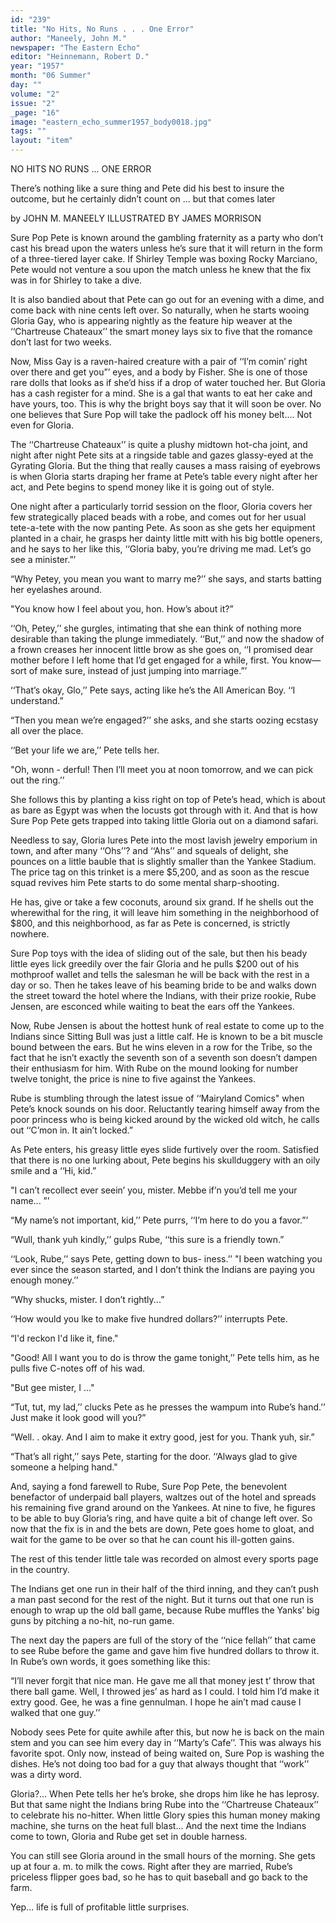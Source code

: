 ```yaml
---
id: "239"
title: "No Hits, No Runs . . . One Error"
author: "Maneely, John M."
newspaper: "The Eastern Echo"
editor: "Heinnemann, Robert D."
year: "1957"
month: "06 Summer"
day: ""
volume: "2"
issue: "2"
_page: "16"
image: "eastern_echo_summer1957_body0018.jpg"
tags: ""
layout: "item"
---
```

NO HITS
NO RUNS 
... ONE ERROR

There’s nothing like a sure thing and Pete
did his best to insure the outcome, but he certainly
didn’t count on ... but that comes later

by JOHN M. MANEELY
ILLUSTRATED BY JAMES MORRISON

Sure Pop Pete is known around the gambling
fraternity as a party who don’t cast his bread
upon the waters unless he’s sure that it will
return in the form of a three-tiered layer cake. If
Shirley Temple was boxing Rocky Marciano, Pete
would not venture a sou upon the match unless he
knew that the fix was in for Shirley to take a dive.

It is also bandied about that Pete can go out
for an evening with a dime, and come back with
nine cents left over. So naturally, when he starts
wooing Gloria Gay, who is appearing nightly
as the feature hip weaver at the ‘‘Chartreuse
Chateaux’’ the smart money lays six to five that
the romance don’t last for two weeks.

Now, Miss Gay is a raven-haired creature with
a pair of ‘‘I’m comin’ right over there and get you”’
eyes, and a body by Fisher. She is one of those rare
dolls that looks as if she’d hiss if a drop of water
touched her. But Gloria has a cash register for a
mind. She is a gal that wants to eat her cake and
have yours, too. This is why the bright boys say
that it will soon be over. No one believes that Sure
Pop will take the padlock off his money belt....
Not even for Gloria.

The ‘‘Chartreuse Chateaux’’ is quite a plushy
midtown hot-cha joint, and night after night Pete
sits at a ringside table and gazes glassy-eyed at
the Gyrating Gloria. But the thing that really causes
a mass raising of eyebrows is when Gloria starts
draping her frame at Pete’s table every night after
her act, and Pete begins to spend money like it
is going out of style.

One night after a particularly torrid session
on the floor, Gloria covers her few strategically
placed beads with a robe, and comes out for her
usual tete-a-tete with the now panting Pete. As soon
as she gets her equipment planted in a chair, he
grasps her dainty little mitt with his big bottle
openers, and he says to her like this, ‘‘Gloria baby,
you’re driving me mad. Let’s go see a minister.”’

“Why Petey, you mean you want to marry
me?’’ she says, and starts batting her eyelashes
around.

"You know how I feel about you, hon. How’s
about it?”

‘‘Oh, Petey,’’ she gurgles, intimating that she
ean think of nothing more desirable than taking the
plunge immediately. ‘‘But,’’ and now the shadow
of a frown creases her innocent little brow as she
goes on, ‘‘I promised dear mother before I left home
that I’d get engaged for a while, first. You know—
sort of make sure, instead of just jumping into
marriage.”’

‘‘That’s okay, Glo,’’ Pete says, acting like he’s
the All American Boy. ‘‘I understand.”

“Then you mean we’re engaged?’’ she asks,
and she starts oozing ecstasy all over the place.

‘‘Bet your life we are,’’ Pete tells her.

"Oh, wonn - derful! Then I’ll meet you at noon
tomorrow, and we can pick out the ring.’’

She follows this by planting a kiss right on
top of Pete’s head, which is about as bare as Egypt
was when the locusts got through with it. And
that is how Sure Pop Pete gets trapped into taking
little Gloria out on a diamond safari.

Needless to say, Gloria lures Pete into the most
lavish jewelry emporium in town, and after many
‘‘Ohs’’? and ‘‘Ahs’’ and squeals of delight, she
pounces on a little bauble that is slightly smaller
than the Yankee Stadium. The price tag on this
trinket is a mere $5,200, and as soon as the rescue
squad revives him Pete starts to do some mental
sharp-shooting.

He has, give or take a few coconuts, around six
grand. If he shells out the wherewithal for the ring,
it will leave him something in the neighborhood of
$800, and this neighborhood, as far as Pete is
concerned, is strictly nowhere.

Sure Pop toys with the idea of sliding out of
the sale, but then his beady little eyes lick greedily
over the fair Gloria and he pulls $200 out of his
mothproof wallet and tells the salesman he will be
back with the rest in a day or so. Then he takes
leave of his beaming bride to be and walks down
the street toward the hotel where the Indians, with
their prize rookie, Rube Jensen, are esconced while
waiting to beat the ears off the Yankees.

Now, Rube Jensen is about the hottest hunk
of real estate to come up to the Indians since Sitting
Bull was just a little calf. He is known to be a bit
muscle bound between the ears. But he wins eleven
in a row for the Tribe, so the fact that he isn’t
exactly the seventh son of a seventh son doesn’t
dampen their enthusiasm for him. With Rube on
the mound looking for number twelve tonight, the
price is nine to five against the Yankees.

Rube is stumbling through the latest issue of
‘‘Mairyland Comics" when Pete’s knock sounds
on his door. Reluctantly tearing himself away from
the poor princess who is being kicked around by
the wicked old witch, he calls out ‘‘C’mon in. It
ain’t locked.”

As Pete enters, his greasy little eyes slide
furtively over the room. Satisfied that there is no
one lurking about, Pete begins his skullduggery
with an oily smile and a ‘‘Hi, kid.”

"I can’t recollect ever seein’ you, mister.
Mebbe if’n you’d tell me your name... ”’

“My name’s not important, kid,’’ Pete purrs,
‘‘I’m here to do you a favor.”’

“Wull, thank yuh kindly,’’ gulps Rube, ‘‘this
sure is a friendly town.”

‘‘Look, Rube,’’ says Pete, getting down to bus-
iness.’’ "I been watching you ever since the season
started, and I don’t think the Indians are paying
you enough money.’’

“Why shucks, mister. I don’t rightly...”

‘‘How would you lke to make five hundred
dollars?’’ interrupts Pete.

“I'd reckon I'd like it, fine."

"Good! All I want you to do is throw the game
tonight,’’ Pete tells him, as he pulls five C-notes
off of his wad.

"But gee mister, I ..."

“Tut, tut, my lad,’’ clucks Pete as he presses
the wampum into Rube’s hand.’’ Just make it
look good will you?”

“Well. . okay. And I aim to make it extry
good, jest for you. Thank yuh, sir.”

“That’s all right,’’ says Pete, starting for the
door. ‘‘Always glad to give someone a helping
hand."

And, saying a fond farewell to Rube, Sure Pop
Pete, the benevolent benefactor of underpaid ball
players, waltzes out of the hotel and spreads his
remaining five grand around on the Yankees. At
nine to five, he figures to be able to buy Gloria’s
ring, and have quite a bit of change left over. So
now that the fix is in and the bets are down, Pete
goes home to gloat, and wait for the game to be
over so that he can count his ill-gotten gains.

The rest of this tender little tale was recorded
on almost every sports page in the country.

The Indians get one run in their half of the
third inning, and they can’t push a man past second
for the rest of the night. But it turns out that one
run is enough to wrap up the old ball game, because
Rube muffles the Yanks’ big guns by pitching a
no-hit, no-run game.

The next day the papers are full of the story
of the ‘‘nice fellah’’ that came to see Rube before
the game and gave him five hundred dollars to
throw it. In Rube’s own words, it goes something
like this:

“I’ll never forgit that nice man. He gave me all
that money jest t’ throw that there ball game. Well,
I throwed jes’ as hard as I could. I told him I’d
make it extry good. Gee, he was a fine gennulman.
I hope he ain’t mad cause I walked that one guy.’’

Nobody sees Pete for quite awhile after this,
but now he is back on the main stem and you can
see him every day in ‘‘Marty’s Cafe’’. This was
always his favorite spot. Only now, instead of being
waited on, Sure Pop is washing the dishes. He’s not
doing too bad for a guy that always thought that
‘‘work’’ was a dirty word.

Gloria?... When Pete tells her he’s broke, she
drops him like he has leprosy. But that same night
the Indians bring Rube into the ‘‘Chartreuse
Chateaux’’ to celebrate his no-hitter. When little
Glory spies this human money making machine,
she turns on the heat full blast... And the next
time the Indians come to town, Gloria and Rube
get set in double harness.

You can still see Gloria around in the small
hours of the morning. She gets up at four a. m. to
milk the cows. Right after they are married, Rube’s
priceless flipper goes bad, so he has to quit baseball
and go back to the farm.

Yep... life is full of profitable little surprises.

